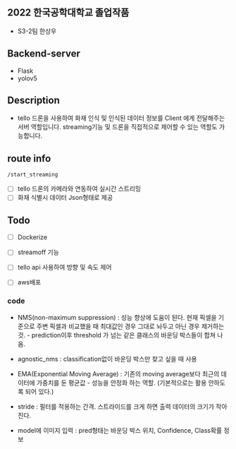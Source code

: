 ## 2022 한국공학대학교 졸업작품
- S3-2팀 한상우

## Backend-server
- Flask
- yolov5

## Description
 - tello 드론을 사용하여 화재 인식 및 인식된 데이터 정보를 Client 에게 전달해주는 서버 역할입니다.
  streaming기능 및 드론을 직접적으로 제어할 수 있는 역할도 가능합니다.
  
## route info
`/start_streaming`  
 - [ ] tello 드론의 카메라와 연동하여 실시간 스트리밍   
 - [ ] 화재 식별시 데이터 Json형태로 제공

## Todo
 - [ ] Dockerize
 - [ ] streamoff 기능
 - [ ] tello api 사용하여 방향 및 속도 제어
 - [ ] aws배포


### code
 - NMS(non-maximum suppression) : 성능 향상에 도움이 된다.
 현재 픽셀을 기준으로 주변 픽셀과 비교했을 때 최대값인 경우 그대로 놔두고 아닌 경우 제거하는 것. - prediction이후 threshold 가 넘는 같은 클래스의 바운딩 박스들이 합쳐 나옴.

 - agnostic_nms : classification없이 바운딩 박스만 찾고 싶을 때 사용

 - EMA(Exponential Moving Average) : 기존의 moving average보다 최근의 데이터에 가중치를 둔 평균값 - 성능을 안정화 하는 역할. (기본적으로는 활용 안하도록 되어 있다.)

 - stride : 필터를 적용하는 간격. 스트라이드를 크게 하면 출력 데이터의 크기가 작아진다.

 - model에 이미지 입력 : pred형태는 바운딩 박스 위치, Confidence, Class확률 정보